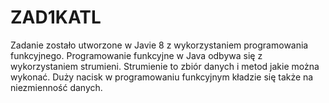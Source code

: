 # ZAD1KATL
Zadanie zostało utworzone w Javie 8 z wykorzystaniem programowania funkcyjnego.
Programowanie funkcyjne w Java odbywa się z wykorzystaniem strumieni. Strumienie to zbiór danych i metod jakie można wykonać.
Duży nacisk w programowaniu funkcyjnym kładzie się także na niezmienność danych.
